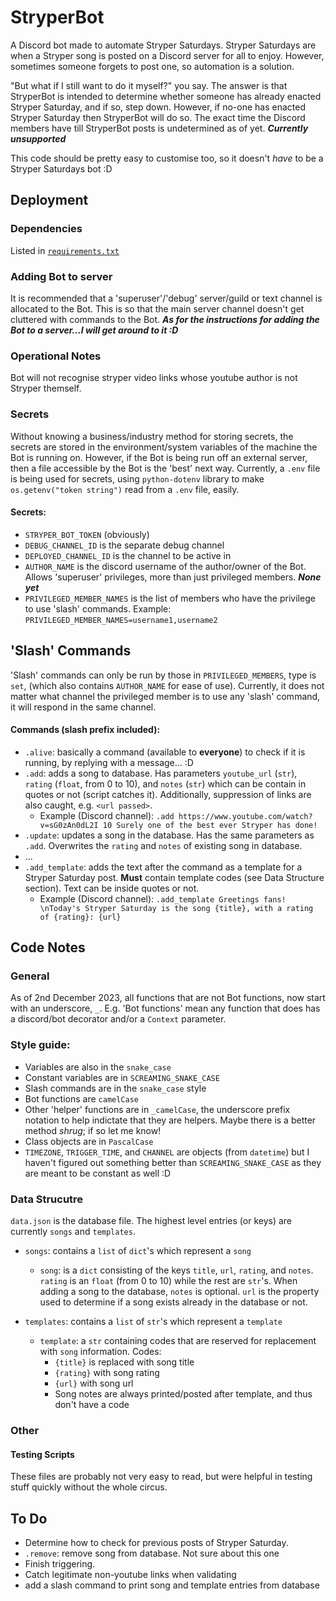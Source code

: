 # StryperBot
A Discord bot made to automate Stryper Saturdays. Stryper Saturdays are when a Stryper song is posted on a Discord server for all to enjoy. However, sometimes someone forgets to post one, so automation is a solution.

"But what if I still want to do it myself?" you say. The answer is that StryperBot is intended to determine whether someone has already enacted Stryper Saturday, and if so, step down. However, if no-one has enacted Stryper Saturday then StryperBot will do so. The exact time the Discord members have till StryperBot posts is undetermined as of yet. ***Currently unsupported***

This code should be pretty easy to customise too, so it doesn't *have* to be a Stryper Saturdays bot :D



## Deployment
### Dependencies
Listed in [`requirements.txt`](requirements.txt)


### Adding Bot to server
It is recommended that a 'superuser'/'debug' server/guild or text channel is allocated to the Bot. This is so that the main server channel doesn't get cluttered with commands to the Bot.
***As for the instructions for adding the Bot to a server...I will get around to it :D***


### Operational Notes
Bot will not recognise stryper video links whose youtube author is not Stryper themself.


### Secrets
Without knowing a business/industry method for storing secrets, the secrets are stored in the environment/system variables of the machine the Bot is running on. However, if the Bot is being run off an external server, then a file accessible by the Bot is the 'best' next way. Currently, a `.env` file is being used for secrets, using `python-dotenv` library to make `os.getenv("token string")` read from a `.env` file, easily.

#### Secrets:
- `STRYPER_BOT_TOKEN` (obviously)
- `DEBUG_CHANNEL_ID` is the separate debug channel
- `DEPLOYED_CHANNEL_ID` is the channel to be active in
- `AUTHOR_NAME` is the discord username of the author/owner of the Bot. Allows 'superuser' privileges, more than just privileged members. ***None yet***
- `PRIVILEGED_MEMBER_NAMES` is the list of members who have the privilege to use 'slash' commands. Example: `PRIVILEGED_MEMBER_NAMES=username1,username2`



## 'Slash' Commands
'Slash' commands can only be run by those in `PRIVILEGED_MEMBERS`, type is `set`, (which also contains `AUTHOR_NAME` for ease of use). Currently, it does not matter what channel the privileged member is to use any 'slash' command, it will respond in the same channel.

#### Commands (slash prefix included):
- `.alive`: basically a command (available to **everyone**) to check if it is running, by replying with a message... :D
- `.add`: adds a song to database. Has parameters `youtube_url` (`str`), `rating` (`float`, from 0 to 10), and `notes` (`str`) which can be contain in quotes or not (script catches it). 
Additionally, suppression of links are also caught, e.g. `<url passed>`.
    - Example (Discord channel): `.add https://www.youtube.com/watch?v=sG0zAn0dL2I 10 Surely one of the best ever Stryper has done!`
- `.update`: updates a song in the database. Has the same parameters as `.add`. Overwrites the `rating` and `notes` of existing song in database.
- ...
- `.add_template`: adds the text after the command as a template for a Stryper Saturday post. **Must** contain template codes (see Data Structure section). Text can be inside quotes or not.
    - Example (Discord channel): `.add_template Greetings fans! \nToday's Stryper Saturday is the song {title}, with a rating of {rating}: {url}`



## Code Notes
### General
As of 2nd December 2023, all functions that are not Bot functions, now start with an underscore, `_`. E.g. 'Bot functions' mean any function that does has a discord/bot decorator and/or a `Context` parameter.

### Style guide:
- Variables are also in the `snake_case`
- Constant variables are in `SCREAMING_SNAKE_CASE`
- Slash commands are in the `snake_case` style
- Bot functions are `camelCase`
- Other 'helper' functions are in `_camelCase`, the underscore prefix notation to help indictate that they are helpers. Maybe there is a better method *shrug*; if so let me know!
- Class objects are in `PascalCase`
- `TIMEZONE`, `TRIGGER_TIME`, and `CHANNEL` are objects (from `datetime`) but I haven't figured out something better than `SCREAMING_SNAKE_CASE` as they are meant to be constant as well :D


### Data Strucutre
`data.json` is the database file. The highest level entries (or keys) are currently `songs` and `templates`.
- `songs`: contains a `list` of `dict`'s which represent a `song`
    - `song`: is a `dict` consisting of the keys `title`, `url`, `rating`, and `notes`. `rating` is an `float` (from 0 to 10) while the rest are `str`'s. When adding a song to the database, `notes` is optional. `url` is the property used to determine if a song exists already in the database or not.

- `templates`: contains a `list` of `str`'s which represent a `template`
    - `template`: a `str` containing codes that are reserved for replacement with `song` information. Codes:
        - `{title}` is replaced with song title
        - `{rating}` with song rating
        - `{url}` with song url
        - Song notes are always printed/posted after template, and thus don't have a code


### Other
#### Testing Scripts
These files are probably not very easy to read, but were helpful in testing stuff quickly without the whole circus.

    

## To Do
- Determine how to check for previous posts of Stryper Saturday.
- `.remove`: remove song from database. Not sure about this one
- Finish triggering.
- Catch legitimate non-youtube links when validating
- add a slash command to print song and template entries from database
